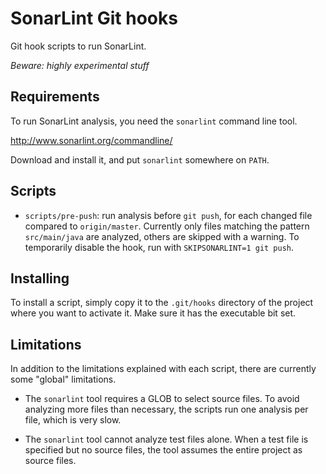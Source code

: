 SonarLint Git hooks
===================

Git hook scripts to run SonarLint.

*Beware: highly experimental stuff*

Requirements
------------

To run SonarLint analysis, you need the `sonarlint` command line tool.

http://www.sonarlint.org/commandline/

Download and install it, and put `sonarlint` somewhere on `PATH`.

Scripts
-------

- `scripts/pre-push`: run analysis before `git push`, for each changed file compared to `origin/master`. Currently only files matching the pattern `src/main/java` are analyzed, others are skipped with a warning. To temporarily disable the hook, run with `SKIPSONARLINT=1 git push`.

Installing
----------

To install a script, simply copy it to the `.git/hooks` directory of the project where you want to activate it. Make sure it has the executable bit set.

Limitations
-----------

In addition to the limitations explained with each script,
there are currently some "global" limitations.

- The `sonarlint` tool requires a GLOB to select source files. To avoid analyzing more files than necessary, the scripts run one analysis per file, which is very slow.

- The `sonarlint` tool cannot analyze test files alone. When a test file is specified but no source files, the tool assumes the entire project as source files.
